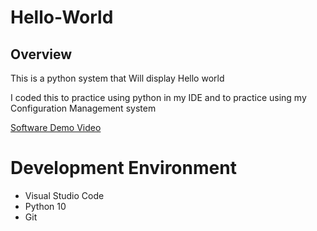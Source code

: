 # Hello-World
## Overview

This is a python system that Will display Hello world

I coded this to practice using python in my IDE and to practice using my Configuration Management system



[Software Demo Video](https://youtu.be/-WXDKyFP5yM)

# Development Environment

* Visual Studio Code
* Python 10
* Git
